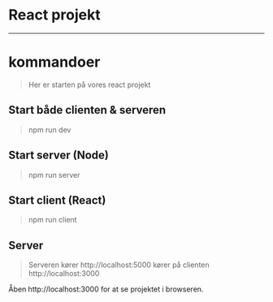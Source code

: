 # React projekt


----------------------------------------------


# kommandoer
> Her er starten på vores react projekt
## Start både clienten & serveren
> npm run dev

## Start server (Node)
> npm run server

## Start client (React)
> npm run client

## Server 
> Serveren kører http://localhost:5000 
> kører på clienten http://localhost:3000 

Åben http://localhost:3000 for at se projektet i browseren.
